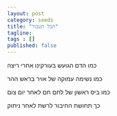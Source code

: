 ```yaml
---
layout: post
category: seeds
title: "חבל הטבור"
tagline: 
tags : [] 
published: false
---
```

כמו הדם הגועש בעורקינו אחרי ריצה

כמו נשימה עמוקה של אויר בראש ההר

כמו ביס ראשון של לחם חם לאחר יום צום

כך תחושת החיבור לרשת לאחר ניתוק